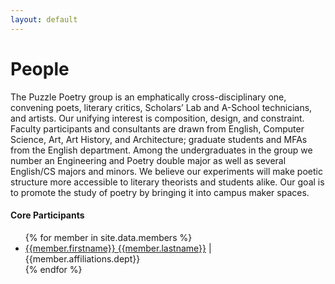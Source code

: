 ```yaml
---
layout: default
---
```


# People

The Puzzle Poetry group is an emphatically cross-disciplinary one, convening poets, literary critics, Scholars’ Lab and A-School technicians, and artists. Our unifying interest is composition, design, and constraint. Faculty participants and consultants are drawn from English, Computer Science, Art, Art History, and Architecture; graduate students and MFAs from the English department. Among the undergraduates in the group we number an Engineering and Poetry double major as well as several English/CS majors and minors. We believe our experiments will make poetic structure more accessible to literary theorists and students alike. Our goal is to promote the study of poetry by bringing it into campus maker spaces. 

#### Core Participants 
<!-- ![LJ_picture](/images/LJ_Lauren.png) -->

<ul>
	{% for member in site.data.members %}
	<li>
		<a href = "people/{{member.lastname}}-{{member.firstname}}.html">{{member.firstname}} {{member.lastname}}</a> | {{member.affiliations.dept}}
        </li>		
    {% endfor %}
	
</ul>